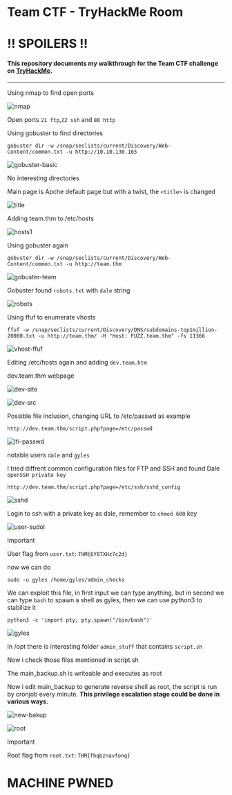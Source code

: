# Team CTF - TryHackMe Room
# **!! SPOILERS !!**
#### This repository documents my walkthrough for the **Team** CTF challenge on [TryHackMe](https://tryhackme.com/r/room/teamcw). 
---
Using nmap to find open ports

![nmap](imgs/nmap.png "nmap")

Open ports `21 ftp`,`22 ssh` and `80 http`

Using gobuster to find directories

```
gobuster dir -w /snap/seclists/current/Discovery/Web-Content/common.txt -u http://10.10.130.165   
```
![gobuster-basic](imgs/gobuster-basic.png "gobuster-basic")

No interesting directories

Main page is Apche default page but with a twist, the `<title>` is changed

![title](imgs/title.png "title")

Adding team.thm to /etc/hosts

![hosts1](imgs/hosts1.png "hosts1")

Using gobuster again

```
gobuster dir -w /snap/seclists/current/Discovery/Web-Content/common.txt -u http://team.thm
```

![gobuster-team](imgs/gobuster-team.png "gobuster-team")

Gobuster found `robots.txt` with `dale` string 

![robots](imgs/robots.png "robots")

Using ffuf to enumerate vhosts

```
ffuf -w /snap/seclists/current/Discovery/DNS/subdomains-top1million-20000.txt -u http://team.thm/ -H "Host: FUZZ.team.thm" -fs 11366
```

![vhost-ffuf](imgs/vhost-ffuf.png "vhost-ffuf")

Editing /etc/hosts again and adding `dev.team.htm`

dev.team.thm webpage

![dev-site](imgs/dev-site.png "dev-site")

![dev-src](imgs/dev-src.png "dev-src")

Possible file inclusion, changing URL to /etc/passwd as example


```
http://dev.team.thm/script.php?page=/etc/passwd
```

![lfi-passwd](imgs/lfi-passwd.png "lfi-passwd")

notable users `dale` and `gyles`

I tried diffrent common configuration files for FTP and SSH and found Dale `openSSH private key`

```
http://dev.team.thm/script.php?page=/etc/ssh/sshd_config
```

![sshd](imgs/sshd.png "sshd")

Login to ssh with a private key as dale, remember to `chmod 600` key

![user-sudol](imgs/user-sudol.png "user-sudol")

> [!IMPORTANT]
> User flag from `user.txt`: `THM{6Y0TXHz7c2d}`

now we can do

```
sudo -u gyles /home/gyles/admin_checks
```

We can exploit this file, in first input we can type anything, but in second we can type `bash` to spawn a shell as gyles, then we can use python3 to stabilize it

```
python3 -c 'import pty; pty.spawn("/bin/bash")'
```

![gyles](imgs/gyles.png "gyles")

In /opt there is interesting folder `admin_stuff` that contains `script.sh`

Now i check those files mentioned in script.sh

The main_backup.sh is writeable and executes as root

Now i edit main_backup to generate reverse shell as root, the script is run by cronjob every minute. **This privilege escalation stage could be done in various ways.**

![new-bakup](imgs/new-bakup.png "new-bakup")

![root](imgs/root.png "root")

> [!IMPORTANT]
> Root flag from `root.txt`: `THM{fhqbznavfonq}`

# MACHINE PWNED
